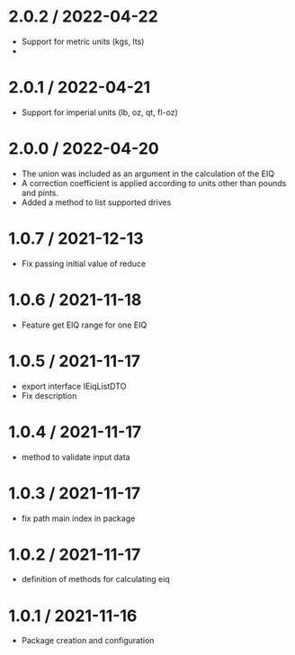 2.0.2 / 2022-04-22
==================
* Support for metric units (kgs, lts)
* 
2.0.1 / 2022-04-21
==================
* Support for imperial units (lb, oz, qt, fl-oz)

2.0.0 / 2022-04-20
==================
* The union was included as an argument in the calculation of the EIQ
* A correction coefficient is applied according to units other than pounds and pints.
* Added a method to list supported drives

1.0.7 / 2021-12-13
==================
* Fix passing initial value of reduce

1.0.6 / 2021-11-18
==================
* Feature get EIQ range for one EIQ

1.0.5 / 2021-11-17
==================
* export interface IEiqListDTO
* Fix description

1.0.4 / 2021-11-17
==================
* method to validate input data

1.0.3 / 2021-11-17
==================
* fix path main index in package

1.0.2 / 2021-11-17
==================
* definition of methods for calculating eiq

1.0.1 / 2021-11-16
==================
* Package creation and configuration
